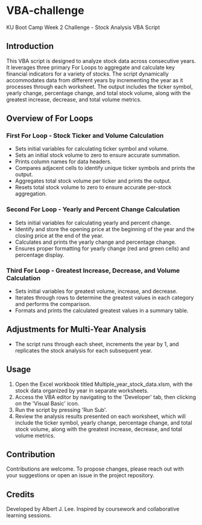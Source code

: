# VBA-challenge
KU Boot Camp Week 2 Challenge - Stock Analysis VBA Script

## Introduction
This VBA script is designed to analyze stock data across consecutive years. It leverages three primary For Loops to aggregate and calculate key financial indicators for a variety of stocks. The script dynamically accommodates data from different years by incrementing the year as it processes through each worksheet. The output includes the ticker symbol, yearly change, percentage change, and total stock volume, along with the greatest increase, decrease, and total volume metrics.

## Overview of For Loops

### First For Loop - Stock Ticker and Volume Calculation
- Sets initial variables for calculating ticker symbol and volume.
- Sets an initial stock volume to zero to ensure accurate summation.
- Prints column names for data headers.
- Compares adjacent cells to identify unique ticker symbols and prints the output.
- Aggregates total stock volume per ticker and prints the output.
- Resets total stock volume to zero to ensure accurate per-stock aggregation.

### Second For Loop - Yearly and Percent Change Calculation
- Sets initial variables for calculating yearly and percent change.
- Identify and store the opening price at the beginning of the year and the closing price at the end of the year.
- Calculates and prints the yearly change and percentage change.
- Ensures proper formatting for yearly change (red and green cells) and percentage display.

### Third For Loop - Greatest Increase, Decrease, and Volume Calculation
- Sets initial variables for greatest volume, increase, and decrease.
- Iterates through rows to determine the greatest values in each category and performs the comparison.
- Formats and prints the calculated greatest values in a summary table.

## Adjustments for Multi-Year Analysis
- The script runs through each sheet, increments the year by 1, and replicates the stock analysis for each subsequent year.

## Usage
1. Open the Excel workbook titled Multiple_year_stock_data.xlsm, with the stock data organized by year in separate worksheets.
2. Access the VBA editor by navigating to the 'Developer' tab, then clicking on the 'Visual Basic' icon.
3. Run the script by pressing 'Run Sub'.
4. Review the analysis results presented on each worksheet, which will include the ticker symbol, yearly change, percentage change, and total stock volume, along with the greatest increase, decrease, and total volume metrics.

## Contribution
Contributions are welcome. To propose changes, please reach out with your suggestions or open an issue in the project repository.

## Credits
Developed by Albert J. Lee. Inspired by coursework and collaborative learning sessions.
